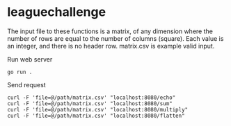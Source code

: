 # leaguechallenge


The input file to these functions is a matrix, of any dimension where the number of rows are equal to the number of columns (square). Each value is an integer, and there is no header row. matrix.csv is example valid input.  

Run web server
```
go run .
```

Send request
```
curl -F 'file=@/path/matrix.csv' "localhost:8080/echo"
curl -F 'file=@/path/matrix.csv' "localhost:8080/sum"
curl -F 'file=@/path/matrix.csv' "localhost:8080/multiply"
curl -F 'file=@/path/matrix.csv' "localhost:8080/flatten"
